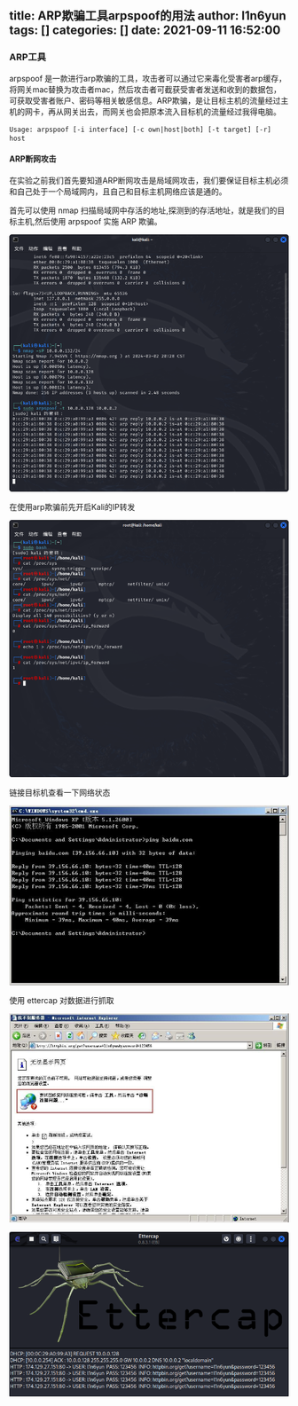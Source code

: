 title: ARP欺骗工具arpspoof的用法
author: l1n6yun
tags: []
categories: []
date: 2021-09-11 16:52:00
---
### ARP工具

arpspoof 是一款进行arp欺骗的工具，攻击者可以通过它来毒化受害者arp缓存，将网关mac替换为攻击者mac，然后攻击者可截获受害者发送和收到的数据包，可获取受害者账户、密码等相关敏感信息。ARP欺骗，是让目标主机的流量经过主机的网卡，再从网关出去，而网关也会把原本流入目标机的流量经过我得电脑。

```
Usage: arpspoof [-i interface] [-c own|host|both] [-t target] [-r] host
```

#### ARP断网攻击

在实验之前我们首先要知道ARP断网攻击是局域网攻击，我们要保证目标主机必须和自己处于一个局域网内，且自己和目标主机网络应该是通的。

首先可以使用 nmap 扫描局域网中存活的地址,探测到的存活地址，就是我们的目标主机,然后使用 arpspoof 实施 ARP 欺骗。

![upload successful](/images/pasted-63.png)

在使用arp欺骗前先开启Kali的IP转发

![upload successful](/images/pasted-64.png)

链接目标机查看一下网络状态

![upload successful](/images/pasted-65.png)

使用 ettercap 对数据进行抓取

![upload successful](/images/pasted-66.png)


![upload successful](/images/pasted-67.png)